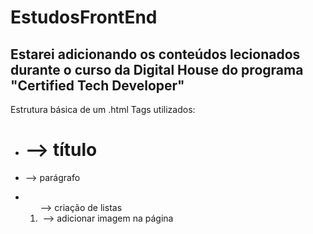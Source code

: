# EstudosFrontEnd
## Estarei adicionando os conteúdos lecionados durante o curso da Digital House do programa "Certified Tech Developer"
Estrutura básica de um .html
Tags utilizados: 
- <h1> --> título
- <p> --> parágrafo
- <ol> --> criação de listas
- <img> --> adicionar imagem na página
